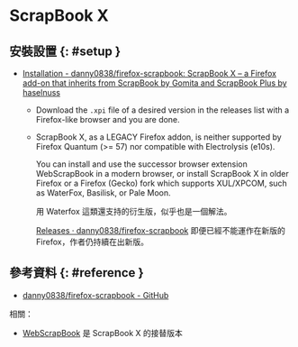 # ScrapBook X

## 安裝設置 {: #setup }

  - [Installation - danny0838/firefox\-scrapbook: ScrapBook X – a Firefox add\-on that inherits from ScrapBook by Gomita and ScrapBook Plus by haselnuss](https://github.com/danny0838/firefox-scrapbook#installation)

      - Download the `.xpi` file of a desired version in the releases list with a Firefox-like browser and you are done.

      - ScrapBook X, as a LEGACY Firefox addon, is neither supported by Firefox Quantum (>= 57) nor compatible with Electrolysis (e10s).

        You can install and use the successor browser extension WebScrapBook in a modern browser, or install ScrapBook X in older Firefox or a Firefox (Gecko) fork which supports XUL/XPCOM, such as WaterFox, Basilisk, or Pale Moon.

        用 Waterfox 這類還支持的衍生版，似乎也是一個解法。

        [Releases · danny0838/firefox\-scrapbook](https://github.com/danny0838/firefox-scrapbook/releases) 即便已經不能運作在新版的 Firefox，作者仍持續在出新版。

## 參考資料 {: #reference }

  - [danny0838/firefox-scrapbook - GitHub](https://github.com/danny0838/firefox-scrapbook)

相關：

  - [WebScrapBook](webscrapbook.md) 是 ScrapBook X 的接替版本
